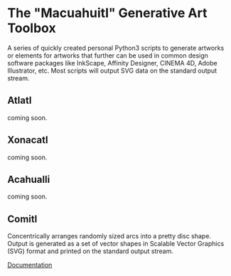 # The "Macuahuitl" Generative Art Toolbox

A series of quickly created personal Python3 scripts to generate artworks or elements for artworks that further can be used in common design software packages like InkScape, Affinity Designer, CINEMA 4D, Adobe Illustrator, etc. Most scripts will output SVG data on the standard output stream.

## Atlatl

coming soon.

## Xonacatl

coming soon.

## Acahualli

coming soon.

## Comitl

Concentrically arranges randomly sized arcs into a pretty disc shape. Output is generated as a set of vector shapes in Scalable
Vector Graphics (SVG) format and printed on the standard output stream.

[Documentation](comitl.md)